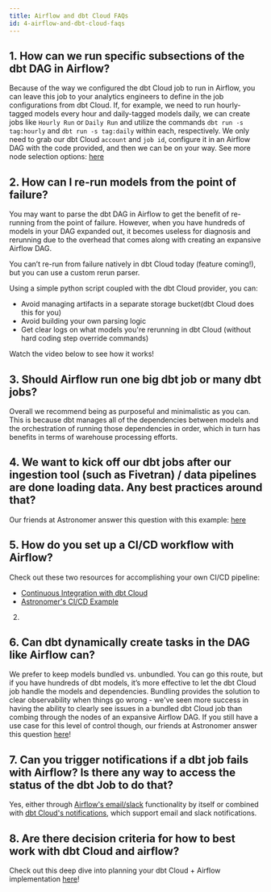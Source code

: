 ```yaml
---
title: Airflow and dbt Cloud FAQs
id: 4-airflow-and-dbt-cloud-faqs
---
```



## 1. How can we run specific subsections of the dbt DAG in Airflow?

Because of the way we configured the dbt Cloud job to run in Airflow, you can leave this job to your analytics engineers to define in the job configurations from dbt Cloud. If, for example, we need to run hourly-tagged models every hour and daily-tagged models daily, we can create jobs like `Hourly Run` or `Daily Run` and utilize the commands `dbt run -s tag:hourly` and `dbt run -s tag:daily` within each, respectively. We only need to grab our dbt Cloud `account` and `job id`, configure it in an Airflow DAG with the code provided, and then we can be on your way. See more node selection options: [here](https://docs.getdbt.com/reference/node-selection/syntax)

## 2. How can I re-run models from the point of failure?  

You may want to parse the dbt DAG in Airflow to get the benefit of re-running from the point of failure. However, when you have hundreds of models in your DAG expanded out, it becomes useless for diagnosis and rerunning due to the overhead that comes along with creating an expansive Airflow DAG.

You can’t re-run from failure natively in dbt Cloud today (feature coming!), but you can use a custom rerun parser. 

Using a simple python script coupled with the dbt Cloud provider, you can:
   - Avoid managing artifacts in a separate storage bucket(dbt Cloud does this for you)
   - Avoid building your own parsing logic
   - Get clear logs on what models you're rerunning in dbt Cloud (without hard coding step override commands)
 
 Watch the video below to see how it works!

<WistiaVideo id="fn3ib5ew8y" />

## 3. Should Airflow run one big dbt job or many dbt jobs?  
Overall we recommend being as purposeful and minimalistic as you can. This is because dbt manages all of the dependencies between models and the orchestration of running those dependencies in order, which in turn has benefits in terms of warehouse processing efforts.

## 4. We want to kick off our dbt jobs after our ingestion tool (such as Fivetran) / data pipelines are done loading data. Any best practices around that?  
Our friends at Astronomer answer this question with this example: [here](https://registry.astronomer.io/dags/fivetran-dbt-cloud-census)
  

## 5. How do you set up a CI/CD workflow with Airflow?

Check out these two resources for accomplishing your own CI/CD pipeline:  
- [Continuous Integration with dbt Cloud](https://docs.getdbt.com/docs/dbt-cloud/using-dbt-cloud/cloud-enabling-continuous-integration#overview)
- [Astronomer's CI/CD Example](https://docs.astronomer.io/software/ci-cd/#example-cicd-workflow)

2. 

## 6. Can dbt dynamically create tasks in the DAG like Airflow can?

We prefer to keep models bundled vs. unbundled. You can go this route, but if you have hundreds of dbt models, it’s more effective to let the dbt Cloud job handle the models and dependencies. Bundling provides the solution to clear observability when things go wrong -  we've seen more success in having the ability to clearly see issues in a bundled dbt Cloud job than combing through the nodes of an expansive Airflow DAG. If you still have a use case for this level of control though, our friends at Astronomer answer this question [here](https://www.astronomer.io/blog/airflow-dbt-1/)!

## 7. Can you trigger notifications if a dbt job fails with Airflow? Is there any way to access the status of the dbt Job to do that?

Yes, either through [Airflow's email/slack](https://www.astronomer.io/guides/error-notifications-in-airflow/) functionality by itself or combined with [dbt Cloud's notifications](https://docs.getdbt.com/docs/dbt-cloud/using-dbt-cloud/cloud-notifications), which support email and slack notifications.

## 8. Are there decision criteria for how to best work with dbt Cloud and airflow?

Check out this deep dive into planning your dbt Cloud + Airflow implementation [here](https://www.youtube.com/watch?v=n7IIThR8hGk)!
